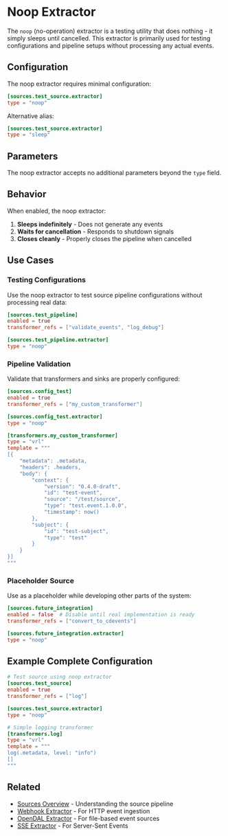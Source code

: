 # Noop Extractor

The `noop` (no-operation) extractor is a testing utility that does nothing - it simply sleeps until cancelled. This extractor is primarily used for testing configurations and pipeline setups without processing any actual events.

## Configuration

The noop extractor requires minimal configuration:

```toml
[sources.test_source.extractor]
type = "noop"
```

Alternative alias:

```toml
[sources.test_source.extractor]
type = "sleep"
```

## Parameters

The noop extractor accepts no additional parameters beyond the `type` field.

## Behavior

When enabled, the noop extractor:

1. **Sleeps indefinitely** - Does not generate any events
2. **Waits for cancellation** - Responds to shutdown signals
3. **Closes cleanly** - Properly closes the pipeline when cancelled

## Use Cases

### Testing Configurations

Use the noop extractor to test source pipeline configurations without processing real data:

```toml
[sources.test_pipeline]
enabled = true
transformer_refs = ["validate_events", "log_debug"]

[sources.test_pipeline.extractor]
type = "noop"
```

### Pipeline Validation

Validate that transformers and sinks are properly configured:

```toml
[sources.config_test]
enabled = true
transformer_refs = ["my_custom_transformer"]

[sources.config_test.extractor]
type = "noop"

[transformers.my_custom_transformer]
type = "vrl"
template = """
[{
    "metadata": .metadata,
    "headers": .headers,
    "body": {
        "context": {
            "version": "0.4.0-draft",
            "id": "test-event",
            "source": "/test/source",
            "type": "test.event.1.0.0",
            "timestamp": now()
        },
        "subject": {
            "id": "test-subject",
            "type": "test"
        }
    }
}]
"""
```

### Placeholder Source

Use as a placeholder while developing other parts of the system:

```toml
[sources.future_integration]
enabled = false  # Disable until real implementation is ready
transformer_refs = ["convert_to_cdevents"]

[sources.future_integration.extractor]
type = "noop"
```

## Example Complete Configuration

```toml
# Test source using noop extractor
[sources.test_source]
enabled = true
transformer_refs = ["log"]

[sources.test_source.extractor]
type = "noop"

# Simple logging transformer
[transformers.log]
type = "vrl"
template = """
log(.metadata, level: "info")
[]
"""
```

## Related

- [Sources Overview](./index.md) - Understanding the source pipeline
- [Webhook Extractor](./webhook.md) - For HTTP event ingestion
- [OpenDAL Extractor](./opendal.md) - For file-based event sources
- [SSE Extractor](./sse.md) - For Server-Sent Events